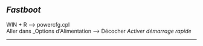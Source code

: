## *Fastboot*
WIN + R --> powercfg.cpl    
Aller dans _Options d'Alimentation --> Décocher _Activer démarrage rapide_
______________________________________________________________________
